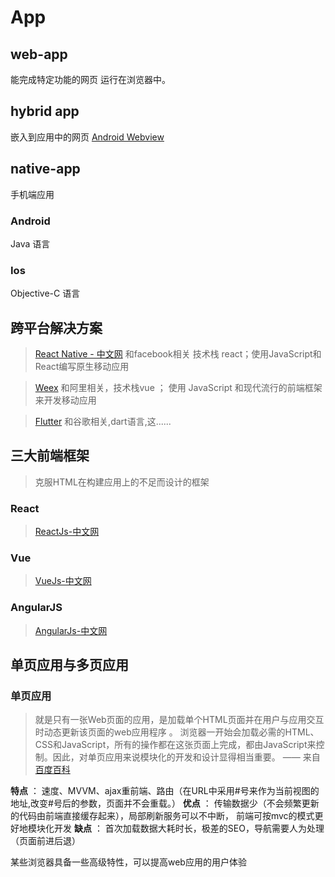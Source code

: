 # App

## web-app
  能完成特定功能的网页
  运行在浏览器中。
## hybrid app
  嵌入到应用中的网页
  [Android Webview](https://developer.android.com/reference/android/webkit/WebView)
  
## native-app
 手机端应用
###  Android  
 Java 语言
###  Ios  
 Objective-C 语言 
 
## 跨平台解决方案

> [React Native - 中文网](https://reactnative.cn/)  和facebook相关 技术栈 react；使用JavaScript和React编写原生移动应用

> [Weex](http://weex.apache.org/cn/guide/)  和阿里相关，技术栈vue ； 使用 JavaScript 和现代流行的前端框架来开发移动应用

> [Flutter](https://flutterchina.club/)  和谷歌相关,dart语言,这......

## 三大前端框架
> 克服HTML在构建应用上的不足而设计的框架

### React

> [ReactJs-中文网](https://reactjs.org.cn/)

### Vue

> [VueJs-中文网](https://cn.vuejs.org/)

### AngularJS

> [AngularJs-中文网](http://www.angularjs.net.cn/)

## 单页应用与多页应用

### 单页应用
> 就是只有一张Web页面的应用，是加载单个HTML页面并在用户与应用交互时动态更新该页面的web应用程序 。 浏览器一开始会加载必需的HTML、CSS和JavaScript，所有的操作都在这张页面上完成，都由JavaScript来控制。因此，对单页应用来说模块化的开发和设计显得相当重要。 —— 来自[百度百科](https://baike.baidu.com/item/SPA/17536313?fr=aladdin) 

**特点** ： 速度、MVVM、ajax重前端、路由（在URL中采用#号来作为当前视图的地址,改变#号后的参数，页面并不会重载。）
**优点** ： 传输数据少（不会频繁更新的代码由前端直接缓存起来），局部刷新服务可以不中断， 前端可按mvc的模式更好地模块化开发
**缺点** ： 首次加载数据大耗时长，极差的SEO，导航需要人为处理（页面前进后退） 


某些浏览器具备一些高级特性，可以提高web应用的用户体验
